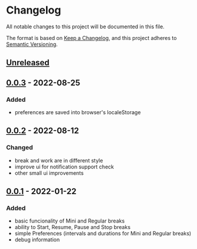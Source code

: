# Changelog
All notable changes to this project will be documented in this file.

The format is based on [Keep a Changelog](https://keepachangelog.com/en/1.0.0/),
and this project adheres to [Semantic Versioning](https://semver.org/spec/v2.0.0.html).

## [Unreleased]

## [0.0.3] - 2022-08-25
### Added
- preferences are saved into browser's localeStorage

## [0.0.2] - 2022-08-12
### Changed
- break and work are in different style
- improve ui for notification support check
- other small ui improvements

## [0.0.1] - 2022-01-22
### Added
- basic funcionality of Mini and Regular breaks
- ability to Start, Resume, Pause and Stop breaks 
- simple Preferences (intervals and durations for Mini and Regular breaks)
- debug information

[Unreleased]: https://github.com/hovancik/stretchly-for-web/compare/v0.0.2...HEAD
[0.0.3]: https://github.com/hovancik/stretchly-for-web/compare/v0.0.2...v0.0.3
[0.0.2]: https://github.com/hovancik/stretchly-for-web/compare/v0.0.1...v0.0.2
[0.0.1]: https://github.com/hovancik/stretchly-for-web/releases/tag/v0.0.1
